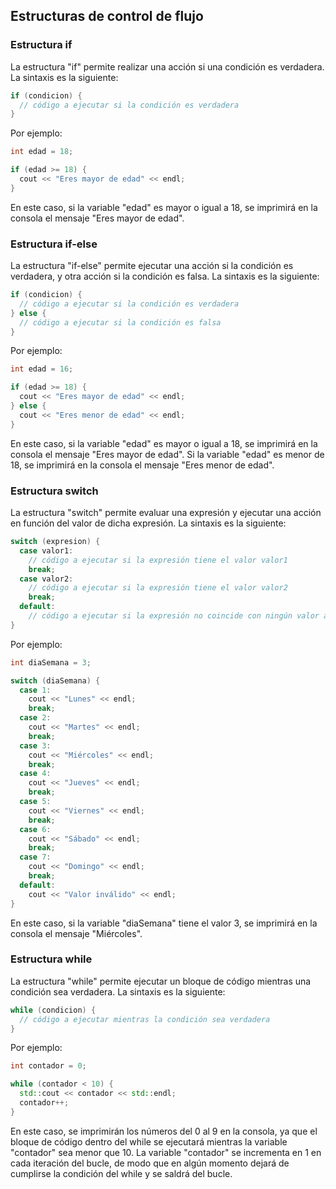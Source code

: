 ## Estructuras de control de flujo

### Estructura if
La estructura "if" permite realizar una acción si una condición es verdadera. La sintaxis es la siguiente:

```c++
if (condicion) {
  // código a ejecutar si la condición es verdadera
}
```

Por ejemplo:

```c++
int edad = 18;

if (edad >= 18) {
  cout << "Eres mayor de edad" << endl;
}
```

En este caso, si la variable "edad" es mayor o igual a 18, se imprimirá en la consola el mensaje "Eres mayor de edad".

### Estructura if-else
La estructura "if-else" permite ejecutar una acción si la condición es verdadera, y otra acción si la condición es falsa. La sintaxis es la siguiente:

```c++
if (condicion) {
  // código a ejecutar si la condición es verdadera
} else {
  // código a ejecutar si la condición es falsa
}
```

Por ejemplo:

```c++
int edad = 16;

if (edad >= 18) {
  cout << "Eres mayor de edad" << endl;
} else {
  cout << "Eres menor de edad" << endl;
}
```

En este caso, si la variable "edad" es mayor o igual a 18, se imprimirá en la consola el mensaje "Eres mayor de edad". Si la variable "edad" es menor de 18, se imprimirá en la consola el mensaje "Eres menor de edad".

### Estructura switch
La estructura "switch" permite evaluar una expresión y ejecutar una acción en función del valor de dicha expresión. La sintaxis es la siguiente:

```c++
switch (expresion) {
  case valor1:
    // código a ejecutar si la expresión tiene el valor valor1
    break;
  case valor2:
    // código a ejecutar si la expresión tiene el valor valor2
    break;
  default:
    // código a ejecutar si la expresión no coincide con ningún valor anterior
}
```

Por ejemplo:

```c++
int diaSemana = 3;

switch (diaSemana) {
  case 1:
    cout << "Lunes" << endl;
    break;
  case 2:
    cout << "Martes" << endl;
    break;
  case 3:
    cout << "Miércoles" << endl;
    break;
  case 4:
    cout << "Jueves" << endl;
    break;
  case 5:
    cout << "Viernes" << endl;
    break;
  case 6:
    cout << "Sábado" << endl;
    break;
  case 7:
    cout << "Domingo" << endl;
    break;
  default:
    cout << "Valor inválido" << endl;
}
```

En este caso, si la variable "diaSemana" tiene el valor 3, se imprimirá en la consola el mensaje "Miércoles".

### Estructura while
La estructura "while" permite ejecutar un bloque de código mientras una condición sea verdadera. La sintaxis es la siguiente:

```c++
while (condicion) {
  // código a ejecutar mientras la condición sea verdadera
}
```

Por ejemplo:

```c++
int contador = 0;

while (contador < 10) {
  std::cout << contador << std::endl;
  contador++;
}
```

En este caso, se imprimirán los números del 0 al 9 en la consola, ya que el bloque de código dentro del while se ejecutará mientras la variable "contador" sea menor que 10. La variable "contador" se incrementa en 1 en cada iteración del bucle, de modo que en algún momento dejará de cumplirse la condición del while y se saldrá del bucle.
